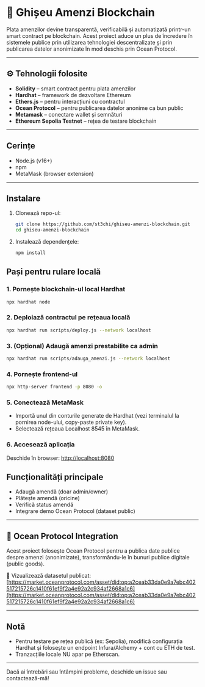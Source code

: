 # 🧾 Ghișeu Amenzi Blockchain

Plata amenzilor devine transparentă, verificabilă și automatizată printr-un smart contract pe blockchain. Acest proiect aduce un plus de încredere în sistemele publice prin utilizarea tehnologiei descentralizate și prin publicarea datelor anonimizate în mod deschis prin Ocean Protocol.

---

## ⚙️ Tehnologii folosite

- **Solidity** – smart contract pentru plata amenzilor
- **Hardhat** – framework de dezvoltare Ethereum
- **Ethers.js** – pentru interacțiuni cu contractul
- **Ocean Protocol** – pentru publicarea datelor anonime ca bun public
- **Metamask** – conectare wallet și semnături
- **Ethereum Sepolia Testnet** – rețea de testare blockchain

---

## Cerințe
- Node.js (v16+)
- npm
- MetaMask (browser extension)

---

## Instalare
1. Clonează repo-ul:
   ```sh
   git clone https://github.com/st3chi/ghiseu-amenzi-blockchain.git
   cd ghiseu-amenzi-blockchain
   ```
2. Instalează dependențele:
   ```sh
   npm install
   ```

## Pași pentru rulare locală

### 1. Pornește blockchain-ul local Hardhat
```sh
npx hardhat node
```

### 2. Deploiază contractul pe rețeaua locală
```sh
npx hardhat run scripts/deploy.js --network localhost
```

### 3. (Opțional) Adaugă amenzi prestabilite ca admin
```sh
npx hardhat run scripts/adauga_amenzi.js --network localhost
```

### 4. Pornește frontend-ul
```sh
npx http-server frontend -p 8080 -o
```

### 5. Conectează MetaMask
- Importă unul din conturile generate de Hardhat (vezi terminalul la pornirea node-ului, copy-paste private key).
- Selectează rețeaua Localhost 8545 în MetaMask.

### 6. Accesează aplicația
Deschide în browser: [http://localhost:8080](http://localhost:8080)

## Funcționalități principale
- Adaugă amendă (doar admin/owner)
- Plătește amendă (oricine)
- Verifică status amendă
- Integrare demo Ocean Protocol (dataset public)

---

## 🌊 Ocean Protocol Integration

Acest proiect folosește Ocean Protocol pentru a publica date publice despre amenzi (anonimizate), transformându-le în bunuri publice digitale (public goods).

🔗 Vizualizează datasetul publicat:  
[https://market.oceanprotocol.com/asset/did:op:a2ceab33da0e9a7ebc402517215726c1410f61ef9f2a4e92a2c934af2668a1c6](https://market.oceanprotocol.com/asset/did:op:a2ceab33da0e9a7ebc402517215726c1410f61ef9f2a4e92a2c934af2668a1c6)

---

## Notă
- Pentru testare pe rețea publică (ex: Sepolia), modifică configurația Hardhat și folosește un endpoint Infura/Alchemy + cont cu ETH de test.
- Tranzacțiile locale NU apar pe Etherscan.

---

Dacă ai întrebări sau întâmpini probleme, deschide un issue sau contactează-mă!
